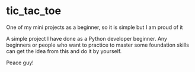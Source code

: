 # tic_tac_toe
One of my mini projects as a beginner, so it is simple but I am proud of it

A simple project I have done as a Python developer beginner. Any beginners or people who want to practice to master some foundation skills can get the idea 
from this and do it by yourself.

Peace guy!
